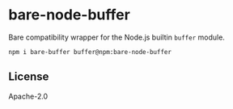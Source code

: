 # bare-node-buffer

Bare compatibility wrapper for the Node.js builtin `buffer` module.

```
npm i bare-buffer buffer@npm:bare-node-buffer
```

## License

Apache-2.0
